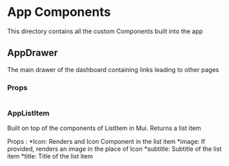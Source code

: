 # App Components
This directory contains all the custom Components built into the app

## AppDrawer
The main drawer of the dashboard containing links leading to other pages
### Props
``` open: Takes Boolean value indicating whether the drawers is open or not
```

### AppListItem
Built on top of the components of ListItem in Mui. Returns a list item

Props : *Icon: Renders and Icon Component in the list item
        *image: If provided, renders an image in the place of Icon
        *subtitle: Subtitle of the list item
        *title: Title of the list item
        




